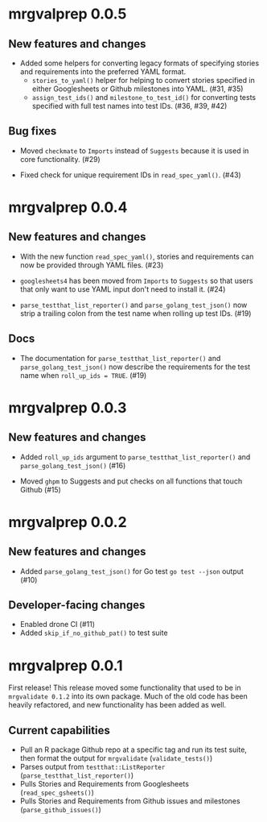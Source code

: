 # mrgvalprep 0.0.5

## New features and changes

* Added some helpers for converting legacy formats of specifying stories and requirements into the preferred YAML format.
  * `stories_to_yaml()` helper for helping to convert stories specified in either Googlesheets or Github milestones into YAML. (#31, #35)
  * `assign_test_ids()` and `milestone_to_test_id()` for converting tests specified with full test names into test IDs. (#36, #39, #42)

## Bug fixes

* Moved `checkmate` to `Imports` instead of `Suggests` because it is used in core functionality. (#29)

* Fixed check for unique requirement IDs in `read_spec_yaml()`. (#43)

# mrgvalprep 0.0.4

## New features and changes

* With the new function `read_spec_yaml()`, stories and requirements can now be provided through YAML files. (#23)

* `googlesheets4` has been moved from `Imports` to `Suggests` so that users that only want to use YAML input don't need to install it. (#24)

* `parse_testthat_list_reporter()` and `parse_golang_test_json()` now strip a trailing colon from the test name when rolling up test IDs. (#19)

## Docs

* The documentation for `parse_testthat_list_reporter()` and `parse_golang_test_json()` now describe the requirements for the test name when `roll_up_ids = TRUE`.  (#19)


# mrgvalprep 0.0.3

## New features and changes

* Added `roll_up_ids` argument to `parse_testthat_list_reporter()` and `parse_golang_test_json()` (#16)

* Moved `ghpm` to Suggests and put checks on all functions that touch Github (#15)

# mrgvalprep 0.0.2

## New features and changes

* Added `parse_golang_test_json()` for Go test `go test --json` output (#10)

## Developer-facing changes

* Enabled drone CI (#11)
* Added `skip_if_no_github_pat()` to test suite

# mrgvalprep 0.0.1

First release! This release moved some functionality that used to be in `mrgvalidate 0.1.2` into its own package. Much of the old code has been heavily refactored, and new functionality has been added as well.

## Current capabilities

* Pull an R package Github repo at a specific tag and run its test suite, then format the output for `mrgvalidate` (`validate_tests()`)
* Parses output from `testthat::ListReporter` (`parse_testthat_list_reporter()`)
* Pulls Stories and Requirements from Googlesheets (`read_spec_gsheets()`)
* Pulls Stories and Requirements from Github issues and milestones (`parse_github_issues()`)
